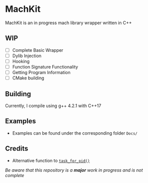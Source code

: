# MachKit
MachKit is an in progress mach library wrapper written in C++ 


## WIP
- [ ] Complete Basic Wrapper 
- [ ] Dylib Injection
- [ ] Hooking
- [ ] Function Signature Functionality
- [ ] Getting Program Information
- [ ] CMake building

## Building
Currently, I compile using g++ 4.2.1 with C++17

## Examples
- Examples can be found under the corresponding folder `Docs/`

## Credits
- Alternative function to [`task_for_pid()`](http://newosxbook.com/articles/PST2.html)


_Be aware that this repository is a **major** work in progress and is not complete_

